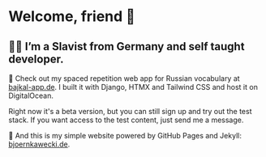 # Welcome, friend 👋


## 🧑‍💻 I’m a Slavist from Germany and self taught developer.

🌱 Check out my spaced repetition web app for Russian vocabulary at <a target="_blank" rel="noopener noreferrer" href="https://bajkal-app.de">bajkal-app.de</a>. I built it with Django, HTMX and Tailwind CSS and host it on DigitalOcean.

Right now it's a beta version, but you can still sign up and try out the test stack. If you want access to the test content, just send me a message.

💬 And this is my simple website powered by GitHub Pages and Jekyll: <a target="_blank" rel="noopener noreferrer" href="https://bjoernkawecki.de">bjoernkawecki.de</a>.
